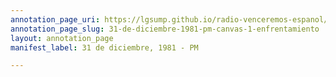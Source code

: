 ```yaml
---
annotation_page_uri: https://lgsump.github.io/radio-venceremos-espanol/annotations/31-de-diciembre-1981-pm-canvas-1-enfrentamiento.json
annotation_page_slug: 31-de-diciembre-1981-pm-canvas-1-enfrentamiento
layout: annotation_page
manifest_label: 31 de diciembre, 1981 - PM

---
```


